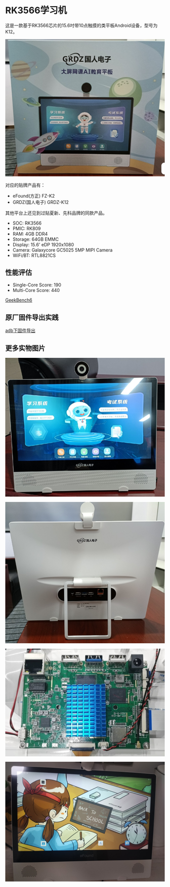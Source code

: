 # RK3566学习机

这是一款基于RK3566芯片的15.6吋带10点触摸的类平板Android设备，型号为K12。

![GRDZ-K12外包装](/.images/GRDZ-K12_package.JPG)

对应的贴牌产品有：
- eFound(方正) FZ-K2 
- GRDZ(国人电子) GRDZ-K12

其他平台上还见到过贴夏新、先科品牌的同款产品。

- SOC: RK3566
- PMIC: RK809
- RAM: 4GB DDR4
- Storage: 64GB EMMC
- Display: 15.6' eDP 1920x1080
- Camera: Galaxycore GC5025 5MP MIPI Camera
- WiFi/BT: RTL8821CS

## 性能评估

- Single-Core Score: 190
- Multi-Core Score: 440

[GeekBench6](https://browser.geekbench.com/v6/cpu/5228435)

## 原厂固件导出实践

[adb下固件导出](/stock_rom_backup_prictice.md)

## 更多实物图片

![GRDZ-K12前视图](/.images/GRDZ-K12_Front.jpg)

![GRDZ-K12后视图](/.images/GRDZ-K12_back.jpg)

![GRDZ-K12主板](/.images/GRDZ-K12_mainboard.jpg)

![eFound-K12前视图](/.images/eFound-K12.jpg)



